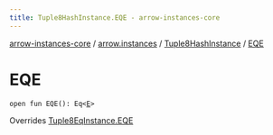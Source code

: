 ```yaml
---
title: Tuple8HashInstance.EQE - arrow-instances-core
---
```


[arrow-instances-core](../../index.html) / [arrow.instances](../index.html) / [Tuple8HashInstance](index.html) / [EQE](./-e-q-e.html)

# EQE

`open fun EQE(): Eq<`[`E`](index.html#E)`>`

Overrides [Tuple8EqInstance.EQE](../-tuple8-eq-instance/-e-q-e.html)

